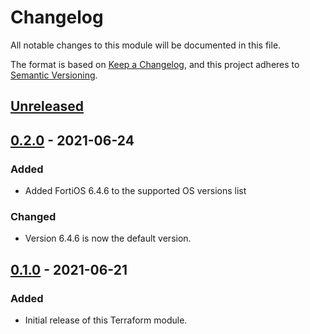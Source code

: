 # Changelog

All notable changes to this module will be documented in this file.

The format is based on [Keep a Changelog](https://keepachangelog.com/en/1.0.0/),
and this project adheres to [Semantic Versioning](https://semver.org/spec/v2.0.0.html).

## [Unreleased]

## [0.2.0] - 2021-06-24

### Added

- Added FortiOS 6.4.6 to the supported OS versions list

### Changed

- Version 6.4.6 is now the default version.

## [0.1.0] - 2021-06-21

### Added

- Initial release of this Terraform module.

<!-- Version reference -->

[Unreleased]: https://github.com/RedeployAB/terraform-azurerm-fortigate-single/compare/v0.2.0...HEAD
[0.2.0]: https://github.com/RedeployAB/terraform-azurerm-fortigate-single/compare/v0.1.0...v.0.2.0
[0.1.0]: https://github.com/RedeployAB/terraform-azurerm-fortigate-single/releases/tag/v0.1.0
